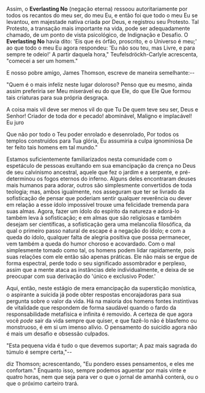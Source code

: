 Assim, o **Everlasting No** (negação eterna) ressoou autoritariamente por todos os recantos do meu ser, do meu Eu, e então foi que todo o meu Eu se levantou, em majestade nativa criada por Deus, e registrou seu Protesto. Tal Protesto, a transação mais importante na vida, pode ser adequadamente chamado, de um ponto de vista psicológico, de Indignação e Desafio. O **Everlasting No** havia dito: 'Eis que és órfão, proscrito, e o Universo é meu;' ao que todo o meu Eu agora respondeu: 'Eu não sou teu, mas Livre, e para sempre te odeio!' A partir daquela hora," Teufelsdröckh-Carlyle acrescenta, "comecei a ser um homem."

E nosso pobre amigo, James Thomson, escreve de maneira semelhante:--

"Quem é o mais infeliz neste lugar doloroso?
    Penso que eu mesmo, ainda assim preferiria ser
    Meu miserável eu do que Ele, do que Ele
  Que formou tais criaturas para sua própria desgraça.

A coisa mais vil deve ser menos vil do que Tu
    De quem teve seu ser, Deus e Senhor!
    Criador de toda dor e pecado! abominável,
  Maligno e implacável! Eu juro

Que não por todo o Teu poder enrolado e desenrolado,
    Por todos os templos construídos para Tua glória,
    Eu assumiria a culpa ignominiosa
  De ter feito tais homens em tal mundo."

Estamos suficientemente familiarizados nesta comunidade com o espetáculo de pessoas exultando em sua emancipação da crença no Deus de seu calvinismo ancestral, aquele que fez o jardim e a serpente, e pré-determinou os fogos eternos do inferno. Alguns deles encontraram deuses mais humanos para adorar, outros são simplesmente convertidos de toda teologia; mas, ambos igualmente, nos asseguram que ter se livrado da sofisticação de pensar que poderiam sentir qualquer reverência ou dever em relação a esse ídolo impossível trouxe uma felicidade tremenda para suas almas. Agora, fazer um ídolo do espírito da natureza e adorá-lo também leva à sofisticação; e em almas que são religiosas e também desejam ser científicas, a sofisticação gera uma melancolia filosófica, da qual o primeiro passo natural de escape é a negação do ídolo; e com a queda do ídolo, qualquer falta de alegria positiva que possa permanecer, vem também a queda do humor choroso e acovardado. Com o mal simplesmente tomado como tal, os homens podem lidar rapidamente, pois suas relações com ele então são apenas práticas. Ele não mais se ergue de forma espectral, perde todo o seu significado assombrador e perplexo, assim que a mente ataca as instâncias dele individualmente, e deixa de se preocupar com sua derivação do 'único e exclusivo Poder.'

Aqui, então, neste estágio de mera emancipação da superstição monística, o aspirante a suicida já pode obter respostas encorajadoras para sua pergunta sobre o valor da vida. Há na maioria dos homens fontes instintivas de vitalidade que respondem de forma saudável quando o fardo da responsabilidade metafísica e infinita é removido. A certeza de que agora você _pode_ sair da vida sempre que quiser, e que fazê-lo não é blasfemo ou monstruoso, é em si um imenso alívio. O pensamento do suicídio agora não é mais um desafio e obsessão culpados.

"Esta pequena vida é tudo o que devemos suportar;
  A paz mais sagrada do túmulo é sempre certa,"--

diz Thomson; acrescentando, "Eu pondero esses pensamentos, e eles me confortam." Enquanto isso, sempre podemos aguentar por mais vinte e quatro horas, nem que seja para ver o que o jornal de amanhã conterá, ou o que o próximo carteiro trará.